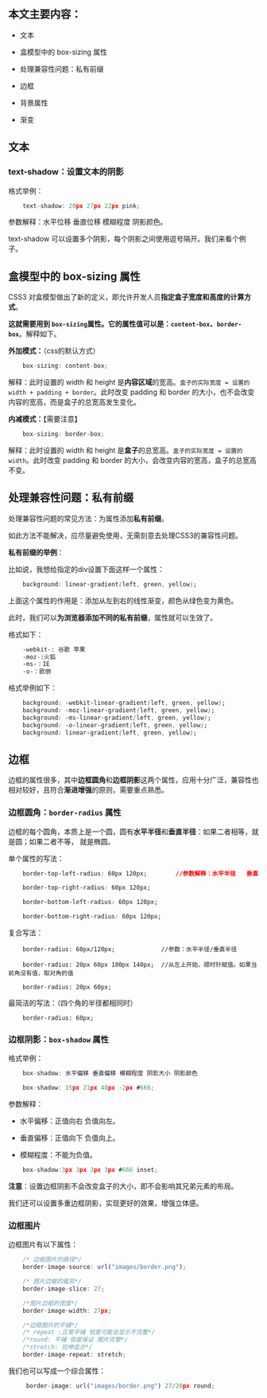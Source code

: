 ## 本文主要内容：

- 文本

- 盒模型中的 box-sizing 属性

- 处理兼容性问题：私有前缀

- 边框

- 背景属性

- 渐变


## 文本

### text-shadow：设置文本的阴影

格式举例：

```javascript
	text-shadow: 20px 27px 22px pink;
```

参数解释：水平位移 垂直位移 模糊程度 阴影颜色。


text-shadow 可以设置多个阴影，每个阴影之间使用逗号隔开。我们来看个例子。



## 盒模型中的 box-sizing 属性

CSS3 对盒模型做出了新的定义，即允许开发人员**指定盒子宽度和高度的计算方式**。

**这就需要用到 `box-sizing`属性。它的属性值可以是：`content-box`、`border-box`**。解释如下。

**外加模式：**（css的默认方式）

```javascript
	box-sizing: content-box;
```

解释：此时设置的 width 和 height 是**内容区域**的宽高。`盒子的实际宽度 = 设置的 width + padding + border`。此时改变 padding 和 border 的大小，也不会改变内容的宽高，而是盒子的总宽高发生变化。


**内减模式：**【需要注意】

```javascript
	box-sizing: border-box;
```


解释：此时设置的 width 和 height 是**盒子**的总宽高。`盒子的实际宽度 = 设置的 width`。此时改变 padding 和 border 的大小，会改变内容的宽高，盒子的总宽高不变。


## 处理兼容性问题：私有前缀


处理兼容性问题的常见方法：为属性添加**私有前缀**。

如此方法不能解决，应尽量避免使用，无需刻意去处理CSS3的兼容性问题。

**私有前缀的举例**：

比如说，我想给指定的div设置下面这样一个属性：

```css
	background: linear-gradient(left, green, yellow);
```

上面这个属性的作用是：添加从左到右的线性渐变，颜色从绿色变为黄色。


此时，我们可以**为浏览器添加不同的私有前缀**，属性就可以生效了。

格式如下：

```html
    -webkit-: 谷歌 苹果
    -moz-:火狐
    -ms-：IE
    -o-：欧朋
```

格式举例如下：

```css
    background: -webkit-linear-gradient(left, green, yellow);
    background: -moz-linear-gradient(left, green, yellow);
    background: -ms-linear-gradient(left, green, yellow);
    background: -o-linear-gradient(left, green, yellow);
    background: linear-gradient(left, green, yellow);
```


## 边框

边框的属性很多，其中**边框圆角**和**边框阴影**这两个属性，应用十分广泛，兼容性也相对较好，且符合**渐进增强**的原则，需要重点熟悉。

### 边框圆角：`border-radius` 属性

边框的每个圆角，本质上是一个圆，圆有**水平半径**和**垂直半径**：如果二者相等，就是圆；如果二者不等， 就是椭圆。

单个属性的写法：

```css
	border-top-left-radius: 60px 120px;        //参数解释：水平半径   垂直半径

	border-top-right-radius: 60px 120px;

	border-bottom-left-radius: 60px 120px;

	border-bottom-right-radius: 60px 120px;

```

复合写法：

```
	border-radius: 60px/120px;             //参数：水平半径/垂直半径

	border-radius: 20px 60px 100px 140px;  //从左上开始，顺时针赋值。如果当前角没有值，取对角的值

	border-radius: 20px 60px;
```

最简洁的写法：（四个角的半径都相同时）

```
	border-radius: 60px;
```


### 边框阴影：`box-shadow` 属性

格式举例：

```javascript
	box-shadow: 水平偏移 垂直偏移 模糊程度 阴影大小 阴影颜色

	box-shadow: 15px 21px 48px -2px #666;
```

参数解释：

- 水平偏移：正值向右 负值向左。

- 垂直偏移：正值向下 负值向上。

- 模糊程度：不能为负值。

```javascript
	box-shadow:3px 3px 3px 3px #666 inset;
```

**注意**：设置边框阴影不会改变盒子的大小，即不会影响其兄弟元素的布局。

我们还可以设置多重边框阴影，实现更好的效果，增强立体感。

### 边框图片

边框图片有以下属性：

```javascript
	/* 边框图片的路径*/
	border-image-source: url("images/border.png");

	/* 图片边框的裁剪*/
	border-image-slice: 27;

	/*图片边框的宽度*/
	border-image-width: 27px;

	/*边框图片的平铺*/
	/* repeat :正常平铺 但是可能会显示不完整*/
	/*round: 平铺 但是保证 图片完整*/
	/*stretch: 拉伸显示*/
	border-image-repeat: stretch;
```

我们也可以写成一个综合属性：

```javascript
	 border-image: url("images/border.png") 27/20px round;
```

